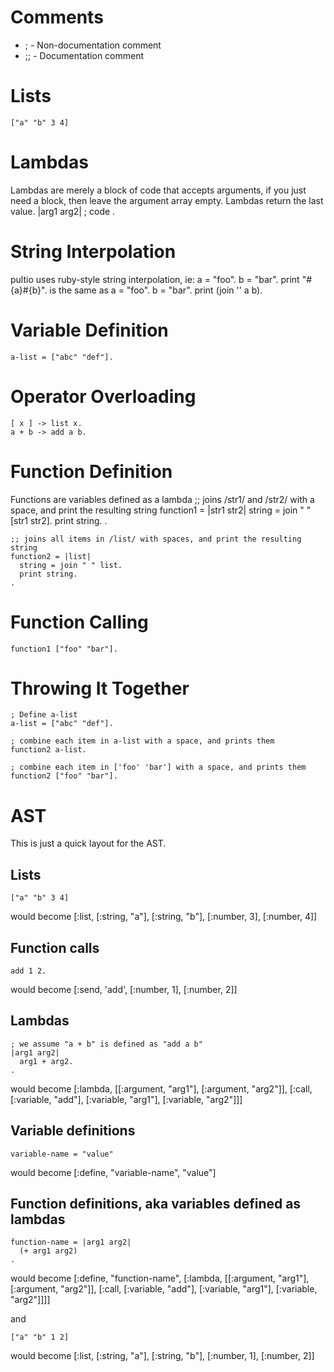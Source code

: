 Comments
========
* ;   -  Non-documentation comment
* ;;   -  Documentation comment

Lists
=====
    ["a" "b" 3 4]

Lambdas
=======
Lambdas are merely a block of code that accepts arguments, if you just need a block, then leave the argument array empty.
Lambdas return the last value.
    |arg1 arg2|
      ; code
    .


String Interpolation
====================
pultio uses ruby-style string interpolation, ie:
    a = "foo".
    b = "bar".
    print "#{a}#{b}".
is the same as
    a = "foo".
    b = "bar".
    print (join '' a b).

Variable Definition
===================
    a-list = ["abc" "def"].

Operator Overloading
====================
    [ x ] -> list x.
    a + b -> add a b.

Function Definition
===================
Functions are variables defined as a lambda
    ;; joins /str1/ and /str2/ with a space, and print the resulting string
    function1 = |str1 str2|
      string = join " " [str1 str2].
      print string.
    .

    ;; joins all items in /list/ with spaces, and print the resulting string
    function2 = |list|
      string = join " " list.
      print string.
    .

Function Calling
================
    function1 ["foo" "bar"].


Throwing It Together
====================
    ; Define a-list
    a-list = ["abc" "def"].
    
    ; combine each item in a-list with a space, and prints them
    function2 a-list.
    
    ; combine each item in ['foo' 'bar'] with a space, and prints them
    function2 ["foo" "bar"].

AST
===
This is just a quick layout for the AST.

## Lists ##
    ["a" "b" 3 4]
would become
    [:list,
      [:string, "a"],
      [:string, "b"],
      [:number, 3],
      [:number, 4]]

## Function calls ##
    add 1 2.
would become
    [:send, 'add', [:number, 1],
                   [:number, 2]]

## Lambdas ##
    ; we assume "a + b" is defined as "add a b"
    |arg1 arg2|
      arg1 + arg2.
    .
would become
    [:lambda, [[:argument, "arg1"], [:argument, "arg2"]],
       [:call, [:variable, "add"], [:variable, "arg1"], [:variable, "arg2"]]]

## Variable definitions ##
    variable-name = "value"
would become
    [:define, "variable-name", "value"]

## Function definitions, aka variables defined as lambdas ##
    function-name = |arg1 arg2|
      (+ arg1 arg2)
    .
would become
    [:define, "function-name",
      [:lambda, [[:argument, "arg1"], [:argument, "arg2"]],
         [:call, [:variable, "add"], [:variable, "arg1"], [:variable, "arg2"]]]]


and

    ["a" "b" 1 2]
would become
    [:list,
      [:string, "a"],
      [:string, "b"],
      [:number, 1],
      [:number, 2]]
